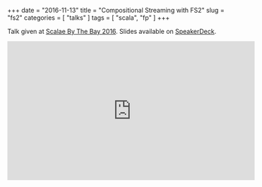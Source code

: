 +++
date = "2016-11-13"
title = "Compositional Streaming with FS2"
slug = "fs2"
categories = [ "talks" ]
tags = [ "scala", "fp" ]
+++

Talk given at [Scalae By The Bay 2016](http://scala.bythebay.io). Slides available on [SpeakerDeck](https://speakerdeck.com/mpilquist/compositional-streaming-with-fs2).

<!--more-->
<div class="video-container">
  <iframe width="560" height="315" src="https://www.youtube.com/embed/oFk8-a1FSP0" frameborder="0" allowfullscreen></iframe>
</div>


